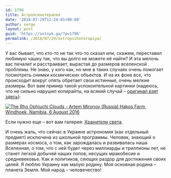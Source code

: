 ```yaml
---
id: 1796
title: Астропсихотерапия
date: '2018-07-29T12:24:01+00:00'
author: serge
layout: post
guid: 'https://sotnyk.ga/?p=1796'
permalink: /2018/07/29/astropsihoterapiya/
---
```


У вас бывает, что кто-то не так что-то сказал или, скажем, переставил любимую чашку так, что вы долго не можете её найти? И эта мелочь вас печалит и расстраивает, вырастая до размеров вселенской проблемы. Не знаю, у кого как, но мне в таких случаях очень помогает посмотреть снимки космических объектов. И на их фоне все, что происходит вокруг опять обретает свои истинные, очень мелкие размеры. Вот вам пример такой успокоительной картинки (надеюсь, что не сильно нарушил копирайты, на всякий случай – [оригинал взят здесь](https://www.rmg.co.uk/whats-on/astronomy-photographer-year/galleries/2017/overall-winner-2017)):

[![The Rho Ophiuchi Clouds - Artem Mironov (Russia)  Hakos Farm, Windhoek, Namibia, 6 August 2016 ](http://localhost/wp-content/uploads/2018/07/The-Rho-Ophiuchi-Cloud-Artem-Mironov-1024x677.jpg)](http://localhost/wp-content/uploads/2018/07/The-Rho-Ophiuchi-Cloud-Artem-Mironov.jpg)

Если нужно еще – вот вам галерея: [Хранители света](https://lenta.ru/photo/2018/07/29/astronomy/#0).

И очень жаль, что сейчас в Украине астрономия (как отдельный предмет) исключена из школьной программы. Человек, знающий о размерах космоса, о том, как зарождалась и развивалась наша Вселенная, о том, что с ней будет через миллиарды и триллионы лет, не станет легкой добычей наших попов, несущих мракобесие и средневековье. Как и политиков, сеющих раздор для достижения своих целей. Я люблю Украину как малую родину. Моя основная родина – планета Земля. Мой народ – человечество!
